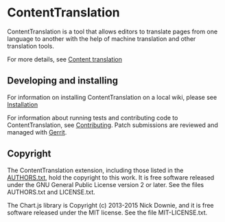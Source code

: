 # ContentTranslation

ContentTranslation is a tool that allows editors to translate
pages from one language to another with the help of machine
translation and other translation tools.

For more details, see [Content translation][]

## Developing and installing

For information on installing ContentTranslation on a local wiki, please
see [Installation][]

For information about running tests and contributing code to ContentTranslation,
see [Contributing][]. Patch submissions are reviewed and managed with
[Gerrit][].

[Content translation]:	https://www.mediawiki.org/wiki/Special:MyLanguage/Content_translation
[Installation]:	https://www.mediawiki.org/wiki/Extension:ContentTranslation#Installation
[Contributing]:	CONTRIBUTING.md
[Gerrit]:	https://www.mediawiki.org/wiki/Gerrit

## Copyright

The ContentTranslation extension, including those listed in the [AUTHORS.txt](https://github.com/wikimedia/mediawiki-extensions-ContentTranslation/blob/master/AUTHORS.txt),
hold the copyright to this work. It is free software released under
the GNU General Public License version 2 or later.
See the files AUTHORS.txt and LICENSE.txt.

The Chart.js library is Copyright (c) 2013-2015 Nick Downie,
and it is free software released under the MIT license.
See the file MIT-LICENSE.txt.
